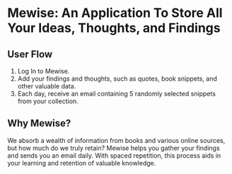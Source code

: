 # Mewise: An Application To Store All Your Ideas, Thoughts, and Findings
## User Flow

1. Log In to Mewise.
2. Add your findings and thoughts, such as quotes, book snippets, and other valuable data.
3. Each day, receive an email containing 5 randomly selected snippets from your collection.

## Why Mewise?

We absorb a wealth of information from books and various online sources, but how much do we truly retain? Mewise helps you gather your findings and sends you an email daily. With spaced repetition, this process aids in your learning and retention of valuable knowledge.
